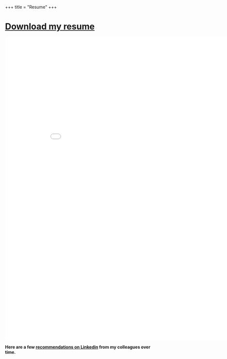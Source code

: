 +++
title = "Resume"
+++

# [Download my resume <i class="mdi mdi-file-pdf-box text-slate-600 mdi-48px my-auto dark:text-slate-300 align-middle"></i>](/files/MosabIbrahim.pdf)


<p>
<iframe width='900' height='1000' src='/files/MosabIbrahim.pdf' frameborder='0' allowfullscreen></iframe>
</p>


**Here are a few [recommendations on Linkedin](https://mosab.co.uk/recommendations) from my colleagues over time.**

